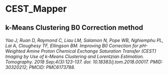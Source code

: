 # CEST_Mapper

## k-Means Clustering B0 Correction method
###### Yao J, Ruan D, Raymond C, Liau LM, Salamon N, Pope WB, Nghiemphu PL, Lai A, Cloughesy TF, Ellingson BM. Improving B0 Correction for pH-Weighted Amine Proton Chemical Exchange Saturation Transfer (CEST) Imaging by Use of k-Means Clustering and Lorentzian Estimation. Tomography. 2018 Sep;4(3):123-137. doi: 10.18383/j.tom.2018.00017. PMID: 30320212; PMCID: PMC6173788.
